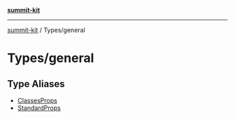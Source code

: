 [**summit-kit**](../../README.md)

***

[summit-kit](../../README.md) / Types/general

# Types/general

## Type Aliases

- [ClassesProps](type-aliases/ClassesProps.md)
- [StandardProps](type-aliases/StandardProps.md)
